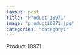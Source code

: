 ```yaml
---
layout: post
title: "Product 10971"
image: "product10971.jpg"
categories: "category1"
---
```

Product 10971
